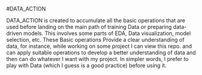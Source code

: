 #DATA_ACTION

DATA_ACTION is created to accumulate all the basic operations that are used before landing on the main path of training Data or preparing data-driven models. 
This involves some parts of EDA, Data visualization, model selection, etc. These Basic operations Provide a clear understanding of data, for instance, while 
working on some project I can view this repo. and can apply suitable operations to develop a better understanding of data and then can do whatever I want with my project. 
In simpler words, I prefer to play with Data (which I guess is a good practice) before using it.


